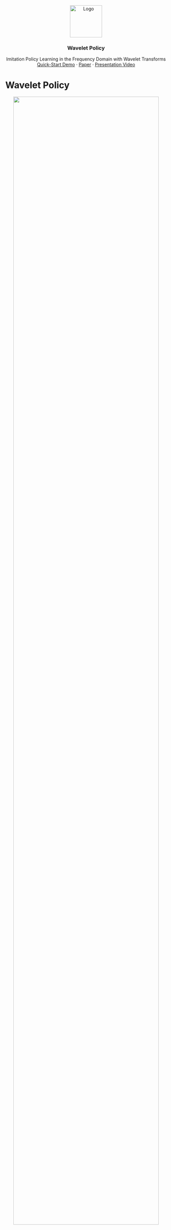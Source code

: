 <a name="readme-top"></a> <br />

<div align="center">
  <a href="https://github.com/lurenjia384/Wavelet_Policy">
    <img src="images/logo.png" alt="Logo" width="100" height="100">
  </a>

  <h3 align="center">Wavelet Policy</h3>

  <p align="center">
    Imitation Policy Learning in the Frequency Domain with Wavelet Transforms  
    <br />
    <a href="https://www.youtube.com/watch?v=Dv1V4F4sflc">Quick-Start Demo</a>
    ·
    <a href="https://arxiv.org/pdf/2504.04991">Paper</a>
    ·
    <a href="https://www.youtube.com/watch?v=ak8riKGEG0s">Presentation Video</a>
  </p>
</div>

# Wavelet Policy

<p align="center"><img src="images/head.png" width="95%"/></p>

> 🔍 **Abstract:**
> Most imitation learning policies treat the problem as a time-series prediction task, directly mapping high-dimensional observations—such as visual input and proprioception—into action space. While time-series methods focus on spatial-domain modeling, they often overlook inherent temporal patterns in action sequences. To address this, we recast imitation learning policies in the frequency domain and propose **Wavelet Policy**. Our approach applies discrete wavelet transforms (WT) for feature preprocessing, then uses a Single-Encoder-Multiple-Decoder (SE2MD) architecture to extract multi-scale frequency-domain features. To further enrich feature mapping and boost capacity, we insert a Learnable Frequency-Domain Filter (LFDF) after each frequency decoder, improving robustness under varying visual conditions. Experiments show that Wavelet Policy outperforms state-of-the-art end-to-end methods by over 10 % across four challenging robotic-arm tasks while keeping model size comparable. In long-horizon settings, its performance degrades more gracefully as task complexity increases. The code will be released publicly.

---

## 📝 Striving for a Simple and Efficient Embodied Intelligence Model

<p align="center"><img src="images/model.png" width="95%"/></p>

---

## 💻 System Requirements

| Component        | Requirement                              |
| ---------------- | ---------------------------------------- |
| Operating System | Ubuntu 20.04                             |
| GPU Memory       | Training: ≥ 4 GB; Inference: ≥ 2 GB      |
| Disk Space       | 100–200 GB (datasets)                    |
| GPU Support      | NVIDIA GPU with CUDA support recommended |

> 📌 For detailed hardware specs, see the “Experimental Setup” section in the paper.

---

## ⚙️ Environment Configuration

We recommend using a `conda` environment. Quick install steps:

```bash
git clone https://github.com/lurenjia384/Wavelet_Policy
cd Wavelet_Policy

# Create conda environment
conda create -n Wavelet_Policy python=3.7.16 -y
conda activate Wavelet_Policy

# Install dependencies
pip install -r requirements.txt
```

---

## 📁 Project Structure

```bash
Wavelet_Policy/
├── images              # Images for GitHub display
├── pre_model           # Pretrained models
├── log                 # Log files
├── assets              # Robot fixtures or CAD assets
├── pytorch_wavelets    # Wavelet transform utilities
├── vid_path            # Saved inference videos
├── infer.py            # Inference script
├── model.py            # Network definitions
├── utils.py            # Configuration and helper code
├── requirements.txt    # Python dependencies
├── LICENSE
└── README.md
```

---

## 🔗 Pre-trained Model Download

Pre-trained weights and configurations are available on Hugging Face:

👉 [WaveletPolicy-base](https://huggingface.co/lurenjia384/wavelet_policy_model)

| Cameras |       Dataset      | Params (M) | Download (closed)                                                                                                                |
| :-----: | :----------------: | :--------: | :------------------------------------------------------------------------------------------------------------------------------- |
|   One   |    Transfer Cube   |    17.22   | [best\_model\_11.pt](https://huggingface.co/lurenjia384/wavelet_policy_model/resolve/main/task_1/best_model_11.pt?download=true) |
|   Two   |    Transfer Cube   |      —     | coming soon                                                                                                                      |
|   One   | Bimanual Insertion |    17.22   | coming soon                                                                                                                      |
|   Two   | Bimanual Insertion |      —     | coming soon                                                                                                                      |
|   One   |    Transfer Plus   |    17.22   | [best\_model\_13.pt](https://huggingface.co/lurenjia384/wavelet_policy_model/resolve/main/task_3/best_model_13.pt?download=true) |
|   Two   |    Transfer Plus   |      —     | coming soon                                                                                                                      |
|   One   |  Stack Two Blocks  |    17.22   | coming soon                                                                                                                      |
|   Two   |  Stack Two Blocks  |      —     | coming soon                                                                                                                      |

After downloading, place the model files under:

```
Wavelet_Policy/
├── pre_model
```

You can also load models directly with `huggingface_hub` (no need for `--netdir` or `--stats_path`):

```python
from huggingface_hub import hf_hub_download

model_path = hf_hub_download(
    repo_id="lurenjia384/wavelet_policy_model",
    filename="task_3/best_model_13.pt"
)
stats_path = hf_hub_download(
    repo_id="lurenjia384/wavelet_policy_model",
    filename="task_3/task_3.pkl"
)
```

---

## 🚀 Quick Start

**Run inference:**

```bash
python infer.py --task_name {task_name} \
                --stats_path {data_pkl_path.pkl} \
                --netdir {model_path.pt} \
                --no_visualization {0|1}
```

**Example** (Transfer Plus task, with visualization enabled):

```bash
python infer.py --task_name sim_transfer_cube_scripted_plus --no_visualization 0
```

Other valid values for `--task_name` are:

* `sim_transfer_cube_scripted` — Transfer Cube
* `sim_insertion_scripted` — Bimanual Insertion
* `Put` — Stack Two Blocks

**Train the model:**
Coming soon…

---

## 📊 Experimental Results

**Table:** Success rates (%) of Wavelet Policy vs. five baselines across four tasks and three stages

| Model     |   TC-1 |   TC-2 |   TC-3 |   BI-1 |   BI-2 |   BI-3 |   TP-1 |   TP-2 |   TP-3 |   ST-1 |   ST-2 |   ST-3 |
| --------- | -----: | -----: | -----: | -----: | -----: | -----: | -----: | -----: | -----: | -----: | -----: | -----: |
| DP (DDIM) |      9 |      6 |      4 |      4 |      3 |      1 |      2 |      1 |      1 |      1 |      1 |      1 |
| ACT       |     98 |     96 |     94 |     81 |     73 |     68 |     66 |     57 |     57 |     85 |     67 |     50 |
| NL-ACT    |     94 |     91 |     90 |     83 |     74 |     70 |     62 |     55 |     55 |     82 |     65 |     48 |
| HACT-Vq   |     98 |     98 |     97 |     87 |     82 |     76 | **79** |     68 |     68 |     90 |     76 |     55 |
| InterACT  | **98** |     88 |     82 | **88** |     78 |     44 |      — |      — |      — |      — |      — |      — |
| Ours      |     98 | **98** | **97** |     87 | **82** | **78** |     78 | **70** | **70** | **96** | **79** | **59** |

> **Note:** Bold entries denote the best performance in each column.
> `—` indicates no experiment for that method.
> `TC`: Transfer Cube; `BI`: Bimanual Insertion; `TP`: Transfer Plus; `ST`: Stack Two Blocks.
> The number after each task name indicates the stage.
> See the paper for full experimental details.

---

## 📬 Contact

If you encounter any issues, please open an [issue](https://github.com/lurenjia384/Wavelet_Policy/issues) or email the author:

* 📧 [ccyang@zjut.edu.cn](mailto:ccyang@zjut.edu.cn)

As mentioned in the paper’s conclusion, we will continue to improve the model and advance real-robot validation ⭐.

We welcome feedback and collaboration opportunities 📫.

---

## ❤️ Acknowledgments

We gratefully acknowledge the following resources and contributors:

1. **[DISCOVER Robotics](https://air.tsinghua.edu.cn/info/1147/2175.htm)** — An open platform for Embodied Artificial Intelligence research.
2. **[ACT](https://github.com/tonyzhaozh/act)** — Used for baseline data generation.
3. **[pytorch\_wavelets](https://github.com/fbcotter/pytorch_wavelets)** — Wavelet transform utilities.
4. **[ZJU](https://pi.zju.edu.cn/)** — Support from the graduate school.
5. **[ZJUT](https://ie.zjut.edu.cn/)** — Support from my alma mater.

Special thanks to my senior colleagues and advisor for their guidance and contributions.
Thanks to all contributors and supporters who help us improve this project!

---

## 🔗 BibTeX Citation

```bibtex
@article{yang2025wavelet,
  title   = {Wavelet Policy: Imitation Policy Learning in Frequency Domain with Wavelet Transforms},
  author  = {Yang, Changchuan and Dong, Yuhang and Tian, Guanzhong and Ge, Haizhou and Zhu, Hongrui},
  journal = {arXiv preprint arXiv:2504.04991},
  year    = {2025}
}
```
